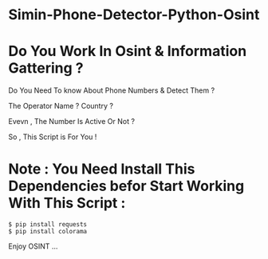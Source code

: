 # Simin-Phone-Detector-Python-Osint
# Do You Work In Osint &amp; Information Gattering ? 
<p>Do You Need To know About Phone Numbers &amp; Detect Them ? </p>
<p>The Operator Name ? Country ? </p>
<p>Evevn , The Number Is Active Or Not ?</p> 
<p>So , This Script is For You !</p>

# Note : You Need Install This Dependencies befor Start Working With This Script :

```console
$ pip install requests
$ pip install colorama
```

<p>Enjoy OSINT ...</p>
